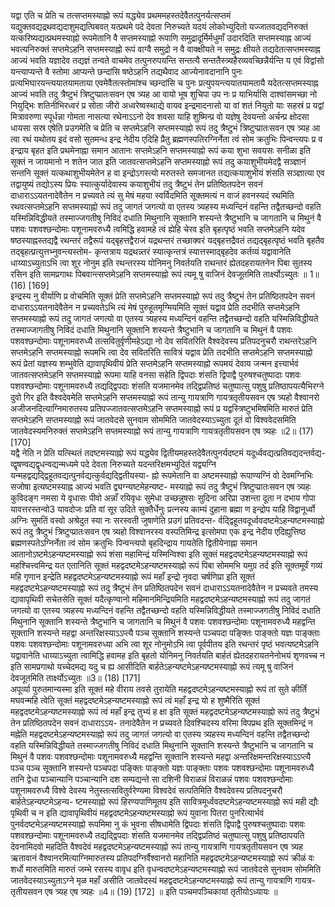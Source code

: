 

  
यद्वा एति च प्रेति च तत्सप्तमस्याह्नो रूपं यद्ध्येव प्रथममहस्तदेवैतत्पुनर्यत्सप्तमं यद्युक्तवद्यद्रथवद्यदाशुमद्यत्पिबवत् यत्प्रथमे पदे देवता निरुच्यते यदयं लोकोभ्युदितो यज्जातवद्यदनिरुक्तं यत्करिष्यद्यत्प्रथमस्याह्नो रूपमेतानि वै सप्तमस्याह्नो रूपाणि समुद्रादूर्मिर्मधुमाँ उदारदिति सप्तमस्याह्न आज्यं भवत्यनिरुक्तं सप्तमेऽहनि सप्तमस्याह्नो रूपं वाग्वै समुद्रो न वै वाक्क्षीयते न समुद्रः क्षीयते तद्यदेतत्सप्तमस्याह्न आज्यं भवति यज्ञादेव तद्यज्ञं तन्वते वाचमेव तत्पुनरुपयन्ति सन्तत्यै सन्ततैस्त्र्यहैरव्यवच्छिन्नैर्यन्ति य एवं विद्वांसो यन्त्याप्यन्ते वै स्तोमा आप्यन्ते छन्दांसि षष्ठेऽहनि तद्यथैवाद आज्येनावदानानि पुनः प्रत्यभिघारयन्त्ययातयामताया एवमेवैतत्स्तोमांश्च च्छन्दांसि च पुनः प्रत्युपयन्त्ययातयामतायै यदेतत्सप्तमस्याह्न आज्यं भवति तदु त्रैष्टुभं त्रिष्टुप्प्रातःसवन एष त्र्यह आ वायो भूष शुचिपा उप नः प्र याभिर्यासि दाश्वांसमच्छा नो नियुद्भिः शतिनीभिरध्वरं प्र सोता जीरो अध्वरेष्वस्थाद्ये वायव इन्द्रमादनासो या वां शतं नियुतो याः सहस्रं प्र यद्वां मित्रावरुणा स्पूर्धन्ना गोमता नासत्या रथेनाऽऽनो देव शवसा याहि शुष्मिन्प्र वो यज्ञेषु देवयन्तो अर्चन्प्र क्षोदसा धायसा सस्र एषेति प्रउगमेति च प्रेति च सप्तमेऽहनि सप्तमस्याह्नो रूपं तदु त्रैष्टुभं त्रिष्टुप्प्रातःसवन एष त्र्यह आ त्वा रथं यथोतय इदं वसो सुतमन्ध इन्द्र नेदीय एदिहि प्रैतु ब्रह्मणस्पतिरग्निर्नेता त्वं सोम क्रतुभिः पिन्वन्त्यपः प्र व इन्द्राय बृहत इति प्रथमेनाह्ना समान आतानः सप्तमेऽहनि सप्तमस्याह्नो रूपं कया शुभा सवयसः सनीळा इति सूक्तं न जायमानो न शतेन जात इति जातवत्सप्तमेऽहनि सप्तमस्याह्नो रूपं तदु कयाशुभीयमेदद्वै सञ्ज्ञानं सन्तनि सूक्तं यत्कथाशुभीयमेतेन ह वा इन्द्रोऽगस्त्यो मरुतस्ते समजानत तद्यत्कयाशुभीयं शंसति सञ्ज्ञात्या एव तद्वायुष्यं तद्योऽस्य प्रियः स्यात्कुर्यादेवास्य कयाशुभीयं तदु त्रैष्टुभं तेन प्रतिष्ठितपदेन सवनं दाधाराऽऽयतनादेवैतेन न प्रच्यवते त्यं सु मेषं महया स्वर्विदमिति सूक्तमत्यं न वाजं हवनस्यदं रथमिति रथवत्सप्तमेऽहनि सप्तमस्याह्नो रूपं तदु जागतं जगत्यो वा एतस्य त्र्यहस्य मध्यन्दिनं वहन्ति तद्वैतच्छन्दो वहति यस्मिन्निविद्धीयते तस्माज्जगतीषु निविदं दधाति मिथुनानि सूक्तानि शस्यन्ते त्रैष्टुभानि च जागतानि च मिथुनं वै पशवः पशवश्छन्दोमाः पशूनामवरुध्यै त्वमिद्धि हवामहे त्वं ह्येहि चेरव इति बृहत्पृष्ठं भवति सप्तमेऽहनि यदेव षष्ठस्याह्नस्तद्यद्वै रथन्तरं तद्वैरूपं यद्बृहत्तद्वैराजं यद्रथन्तरं तच्छाक्वरं यद्बृहत्तद्रैवतं तद्यद्बृहत्पृष्ठं भवति बृहतैव तद्बृहत्प्रत्युत्तभ्नुवन्त्यस्तोम- कृन्तत्राय यद्रथन्न्तरं स्यात्कृन्तत्रं स्यात्तस्माद्बृहदेव कर्तव्यं यद्वावानेति धाय्याऽच्युताऽभि त्वा शूर नोनुम इति रथन्तरस्य योनिमनु निवर्तयति राथन्तरं ह्येतदहरायतनेन पिबा सुतस्य रसिन इति सामप्रगाथः पिबवान्त्सप्तमेऽहनि सप्तमस्याह्नो रूपं त्यमू षु वाजिनं देवजूतमिति तार्क्ष्योऽच्युतः ॥ 1॥ (16) [169]  
इन्द्रस्य नु वीर्याणि प्र वोचमिति सूक्तं प्रेति सप्तमेऽहनि सप्तमस्याह्नो रूपं तदु त्रैष्टुभं तेन प्रतिष्ठितपदेन सवनं दाधाराऽऽयतनादेवैतेन न प्रच्यवतेऽभि त्यं मेषं पुरुहूतमृग्मियमिति सूक्तं यद्वाव प्रेति तदभीति सप्तमेऽहनि सप्तमस्याह्नो रूपं तदु जागतं जगत्यो वा एतस्य त्र्यहस्य मध्यन्दिनं वहन्ति तद्वैतच्छन्दो वहति यस्मिन्निविद्धीयते तस्माज्जागतीषु निविदं दधाति मिथुनानि सूक्तानि शस्यन्ते त्रैष्टुभानि च जागतानि च मिथुनं वै पशवः पशवश्छन्दोमाः पशूनामवरुध्यै तत्सवितुर्वृणीमहेऽद्या नो देव सवितरिति वैश्वदेवस्य प्रतिपदनुचरौ राथन्तरेऽहनि सप्तमेऽहनि सप्तमस्याह्नो रूपमभि त्वा देव सवितरिति सावित्रं यद्वाव प्रेति तदभीति सप्तमेऽहनि सप्तमस्याह्नो रूपं प्रेतां यज्ञस्य शम्भुवेति द्यावापृथिवीयं प्रेति सप्तमेऽहनि सप्तमस्याह्नो रूपमयं देवाय जन्मन इत्त्यार्भवं जातवत्सप्तमेऽहनि सप्तमस्याह्नो रूपमा याहि वनसा सहेति द्विपदाः शंसति द्विपाद्वै पुरुषश्चतुष्पादाः पशवः पशवश्छन्दोमाः पशूनामवरुध्यै तद्यद्द्विपदाः शंसति यजमानमेव तद्द्विप्रतिष्ठं चतुष्पात्सु पशुषु प्रतिष्ठापयत्यैभिरग्ने दुवो गिर इति वैश्वदेवमेति सप्तमेऽहनि सप्तमस्याह्नो रूपं तान्यु गायत्राणि गायत्रतृतीयसवन एष त्र्यहो वैश्वानरो अजीजनदित्याग्निमारुतस्य प्रतिपज्जातवत्सप्तमेऽहनि सप्तमस्याह्नो रूपं प्र यद्वस्त्रिष्टुभमिषमिति मारुतं प्रेति सप्तमेऽहनि सप्तमस्याह्नो रूपं जातवेदसे सुनवाम सोममिति जातवेदस्याऽच्युता दूतं वो विश्ववेदसमिति जातवेदस्यमनिरुक्तं सप्तमेऽहनि सप्तमस्याह्नो रूपं तान्यु गायत्राणि गायत्रतृतीयसवन एष त्र्यहः ॥2॥ (17) [170]  
यद्वै नेति न प्रेति यत्स्थितं तदष्टमस्याह्नो रूपं यद्ध्येव द्वितीयमहस्तदेवैतत्पुनर्यदष्टमं यदूर्ध्ववद्यत्प्रतिवद्यदन्तर्वद्य- व्द्वृषण्वद्यद्वृधन्वद्यन्मध्यमे पदे देवता निरुच्यते यदन्तरिक्षमभ्युदितं यद्व्यग्नि यन्महद्वद्यद्द्विहूतवद्यत्पुनर्वद्यत्कुर्वद्यद्द्वितीयस्या- ह्नो रूपमेतानि वा अष्टमस्याह्नो रूपाण्यग्निं वो देवमग्निभिः सजोषा इत्यष्टमस्याह्न आज्यं भवति द्व्यग्न्यष्टमेहन्यष्ट- मस्याह्नो रूपं तदु त्रैष्टुभं त्रिष्टुप्प्रातःसवन एष त्र्यहः कुविदङ्ग नमसा ये वृधासः पीवो अन्नाँ रयिवृधः सुमेधा उच्छन्नुषसः सुदिना अरिप्रा उशन्ता दूता न दभाय गोपा यावत्तरस्तन्वो3 यावदोजः प्रति वां सूर उदिते सुक्तैर्धेनुः प्रत्नस्य काम्यं दुहाना ब्रह्मा ण इन्द्रोप याहि विद्वानूर्ध्वो अग्निः सुमतिं वस्वो अश्रेदुत स्या नः सरस्वती जुषाणेति प्रउगं प्रतिवदन्त- र्वद्द्विहूतवदूर्ध्ववदष्टमेऽहन्यष्टमस्याह्नो रूपं तदु त्रैष्टुभं त्रिष्टुप्प्रातःसवन एष त्र्यहो विश्वानरस्य वस्पतिमिन्द्र इत्सोमपा एक इन्द्र नेदीय एदिह्युत्तिष्ठ ब्रह्मणस्पतेऽग्निर्नेता त्वं सोम क्रतुभिः पिन्वन्त्यपो बृहदिन्द्राय गायतेति द्वितीयेनाह्ना समान आतानोऽष्टमेऽहन्यष्टमस्याह्नो रूपं शंसा महामिन्द्रं यस्मिन्विश्वा इति सूक्तं महद्वदष्टमेऽहन्यष्टमस्याह्नो रूपं महश्चित्त्वमिन्द्र यत एतानिति सूक्तं महद्वदष्टमेऽहन्यष्टमस्याह्नो रूपं पिबा सोममभि यमुग्र तर्द इति सूक्तमूर्वं गव्यं महि गृणान इन्द्रेति महद्वदष्टमेऽहन्यष्टमस्याह्नो रूपं महाँ इन्द्रो नृवदा चर्षणिप्रा इति सूक्तं महद्वदष्टमेऽहन्यष्टमस्याह्नो रूपं तदु त्रैष्टुभं तेन प्रतिष्ठितपदेन सवनं दाधाराऽऽयतनादेवैतेन न प्रच्यवते तमस्य द्यावापृथिवी सचेतसेति सूक्तं यदैत्कृण्वानो महिमानमिन्द्रियमिति महद्वदष्टमेऽहन्यष्टमस्याह्नो रूपं तदु जागतं जगत्यो वा एतस्य त्र्यहस्य मध्यन्दिनं वहन्ति तद्वैतच्छन्दो वहति यस्मिन्निविद्धीयते तस्माज्जगतीषु निविदं दधाति मिथुनानि सूक्तानि शस्यन्ते त्रैष्टुभानि च जागतानि च मिथुनं वै पशवः पशवश्छन्दोमाः पशूनामवरुध्यै महद्वन्ति सूक्तानि शस्यन्ते महद्वा अन्तरिक्षस्याऽऽप्त्यै पञ्च सूक्तानि शस्यन्ते पञ्चपदा पङ्क्तिः पाङ्क्तो यज्ञः पाङ्क्ताः पशवः पशवश्छन्दोमाः पशूनामवरुध्या अभि त्वा शूर नोनुमोऽभि त्वा पूर्वपीतय इति रथन्तरं पृष्ठं भवत्यष्टमेऽहनि यद्वावानेति धाय्याऽच्युता त्वामिद्धि हवामह इति बृहतो योनिमनु निवर्तयति बार्हतं ह्येतदहरायतनेनोभयं शृणवच्च न इति सामप्रगाथो यच्चेदमद्य यदु च ह्य आसीदिति बार्हतेऽहन्यष्टमेऽहन्यष्टमस्याह्नो रूपं त्यमू षु वाजिनं देवजूतमिति तार्क्ष्योऽच्युतः ॥3॥ (18) [171]  
अपूर्व्या पुरुतमान्यस्मा इति सूक्तं महे वीराय तवसे तुरायेति महद्वदष्टमेऽहन्यष्टमस्याह्नो रूपं तां सुते कीर्तिं मघवन्महि त्वेति सूक्तं महद्वदष्टमेऽहन्यष्टमस्याह्नो रूपं त्वं महाँ इन्द्र यो ह शुष्मैरिति सूक्तं महद्वदष्टमेऽहन्यष्टमस्याह्नो रूपं त्वं महाँ इन्द्र तुभ्यं ह क्षा इति सूक्तं महद्वदष्टमेऽहन्यष्टमस्याह्नो रूपं तदु त्रैष्टुभं तेन प्रतिष्ठितपदेन सवनं दाधाराऽऽय- तनादेवैतेन न प्रच्यवते दिवश्चिदस्य वरिमा विपप्रथ इति सूक्तमिन्द्रं न मह्नेति महद्वदष्टमेऽहन्यष्टमस्याह्नो रूपं तदु जागतं जगत्यो वा एतस्य त्र्यहस्य मध्यन्दिनं वहन्ति तद्वैतच्छन्दो वहति यस्मिन्निविद्धीयते तस्माज्जगतीषु निविदं दधाति मिथुनानि सूक्तानि शस्यन्ते त्रैष्टुभानि च जागतानि च मिथुनं वै पशवः पशवश्छन्दोमाः पशूनामवरुध्यै महद्वन्ति सूक्तानि शस्यन्ते महद्वा अन्तरिक्षमन्तरिक्षस्याऽऽप्त्यै पञ्च पञ्च सूक्तानि शस्यन्ते पञ्चपदा पङ्क्तिः पाङ्क्तो यज्ञः पाङ्क्ताः पशवः पशवश्छन्दोमाः पशूनामवरुध्यै तानि द्वेधा पञ्चान्यानि पञ्चान्यानि दश सम्पद्यन्ते सा दशिनी विराळन्नं विराळन्नं पशवः पशवश्छन्दोमाः पशूनामवरुध्यै विश्वे देवस्य नेतुस्तत्सवितुर्वरेण्यमा विश्वदेवं सत्पतिमिति वैश्वदेवस्य प्रतिपदनुचरौ बार्हतेऽहन्यष्टमेऽहन्य- ष्टमस्याह्नो रूपं हिरण्यपाणिमूतय इति सावित्रमूर्ध्ववदष्टमेऽहन्यष्टमस्याह्नो रूपं मही द्यौः पृथिवी च न इति द्यावापृथिवीयं महद्वदष्टमेऽहन्यष्टमस्याह्नो रूपं युवाना पितरा पुनरित्यार्भवं पुनर्वदष्टमेऽहन्यष्टमस्याह्नो रूपमिमा नु कं भुवना सीषधामेति द्विपदाः शंसति द्विपाद्वै पुरुषश्चतुष्पादाः पशवः पशवश्छन्दोमाः पशूनामवरुध्यै तद्यद्द्विपदाः शंसति यजमानमेव तद्द्विप्रतिष्ठं चतुष्पात्सु पशुषु प्रतिष्ठापयति देवनामिदवो महदिति वैश्वदेवं महद्वदष्टमेऽहन्यष्टमस्याह्नो रूपं तान्यु गायत्राणि गायत्रतृतीयसवन एष त्र्यह ऋतावानं वैश्वानरमित्याग्निमारुतस्य प्रतिपदग्निर्वैश्वानरो महानिति महद्वदष्टमेऽहन्यष्टमस्याह्नो रूपं क्रीळं वः शर्धो मारुतमिति मारुतं जम्भे रसस्य वावृध इति वृधन्वदष्टमेऽहन्यष्टमस्याह्नो रूपं जातवेदसे सुनवाम सोममिति जातवेदस्याऽच्युताऽग्ने मृळ महाँ असीति जातवेदस्यं महद्वदष्टमेऽहन्यष्टमस्याह्नो रूपं तान्यु गायत्राणि गायत्र- तृतीयसवन एष त्र्यह एष त्र्यहः ॥4॥ (19) [172] ॥ इति पञ्चमपञ्चिकायां तृतीयोऽध्यायः ॥  
